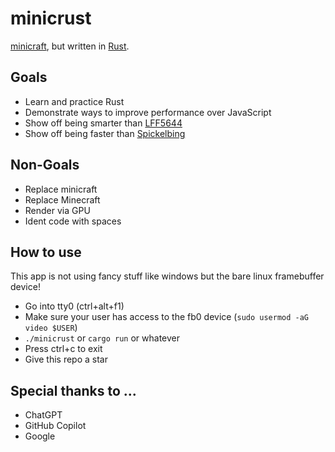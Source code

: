 # minicrust

[minicraft](https://github.com/L3P3/minicraft), but written in [Rust](https://www.rust-lang.org/).

## Goals

- Learn and practice Rust
- Demonstrate ways to improve performance over JavaScript
- Show off being smarter than [LFF5644](https://github.com/LFF5644)
- Show off being faster than [Spickelbing](https://github.com/Spickelbing)

## Non-Goals

- Replace minicraft
- Replace Minecraft
- Render via GPU
- Ident code with spaces

## How to use

This app is not using fancy stuff like windows but the bare linux framebuffer device!

- Go into tty0 (ctrl+alt+f1)
- Make sure your user has access to the fb0 device (`sudo usermod -aG video $USER`)
- `./minicrust` or `cargo run` or whatever
- Press ctrl+c to exit
- Give this repo a star

## Special thanks to ...

- ChatGPT
- GitHub Copilot
- Google
